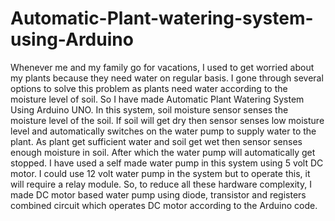 # Automatic-Plant-watering-system-using-Arduino
Whenever me and my family go for vacations, I used to get worried about my plants because they need water on regular basis. I gone through several options to solve this problem as plants need water according to the moisture level of soil. So I have made Automatic Plant Watering System Using Arduino UNO.  In this system, soil moisture sensor senses the moisture level of the soil. If soil will get dry then sensor senses low moisture level and automatically switches on the water pump to supply water to the plant. As plant get sufficient water and soil get wet then sensor senses enough moisture in soil. After which the water pump will automatically get stopped.  I have used a self made water pump in this system using 5 volt DC motor. I could use 12 volt water pump in the system but to operate this, it will require a relay module. So, to reduce all these hardware complexity, I made DC motor based water pump using diode, transistor and registers combined circuit which operates DC motor according to the Arduino code. 
